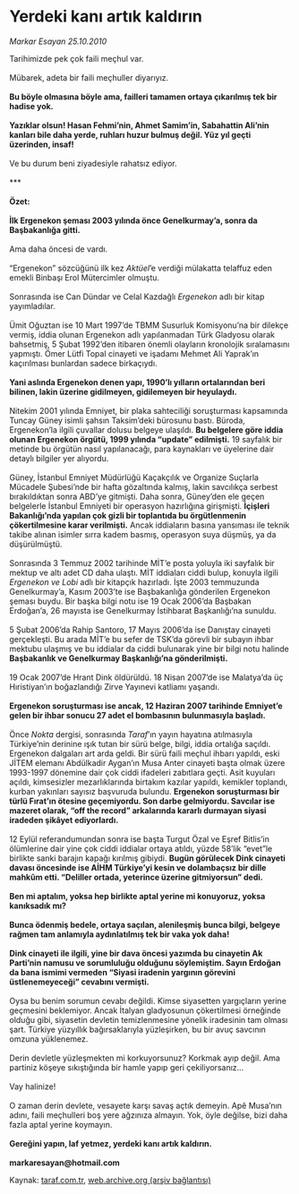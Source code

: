 # Yerdeki kanı artık kaldırın

*Markar Esayan 25.10.2010*

<div class="yazi">Tarihimizde pek çok faili meçhul var. <br/><br/>Mübarek, adeta bir faili meçhuller diyarıyız. <b><br/><br/>Bu böyle olmasına böyle ama, failleri tamamen ortaya çıkarılmış tek bir hadise yok.</b> <b><br/><br/>Yazıklar olsun! Hasan Fehmi’nin, Ahmet Samim’in, Sabahattin Ali’nin kanları bile daha yerde, ruhları huzur bulmuş değil. Yüz yıl geçti üzerinden, insaf!</b> <br/><br/>Ve bu durum beni ziyadesiyle rahatsız ediyor. <br/><br/>*** <b><br/><br/>Özet:</b> <b><br/><br/>İlk Ergenekon şeması 2003 yılında önce Genelkurmay’a, sonra da Başbakanlığa gitti.</b> <br/><br/>Ama daha öncesi de vardı. <br/><br/>“Ergenekon” sözcüğünü ilk kez <i>Aktüel</i>’e verdiği mülakatta telaffuz eden emekli Binbaşı Erol Mütercimler olmuştu. <br/><br/>Sonrasında ise Can Dündar ve Celal Kazdağlı <i>Ergenekon</i> adlı bir kitap yayımladılar. <br/><br/>Ümit Oğuztan ise 10 Mart 1997’de TBMM Susurluk Komisyonu’na bir dilekçe vermiş, iddia olunan Ergenekon adlı yapılanmadan Türk Gladyosu olarak bahsetmiş, 5 Şubat 1992’den itibaren önemli olayların kronolojik sıralamasını yapmıştı. Ömer Lütfi Topal cinayeti ve işadamı Mehmet Ali Yaprak’ın kaçırılması bunlardan sadece birkaçıydı. <b><br/><br/>Yani aslında Ergenekon denen yapı, 1990’lı yılların ortalarından beri bilinen, lakin üzerine gidilmeyen, gidilemeyen bir heyulaydı.</b> <br/><br/>Nitekim 2001 yılında Emniyet, bir plaka sahteciliği soruşturması kapsamında Tuncay Güney isimli şahsın Taksim’deki bürosunu bastı. Büroda, Ergenekon’la ilgili çuvallar dolusu belgeye ulaşıldı. <b>Bu belgelere göre iddia olunan Ergenekon örgütü, 1999 yılında “update” edilmişti.</b> 19 sayfalık bir metinde bu örgütün nasıl yapılanacağı, para kaynakları ve üyelerine dair detaylı bilgiler yer alıyordu. <br/><br/>Güney, İstanbul Emniyet Müdürlüğü Kaçakçılık ve Organize Suçlarla Mücadele Şubesi’nde bir hafta gözaltında kalmış, lakin savcılıkça serbest bırakıldıktan sonra ABD’ye gitmişti. Daha sonra, Güney’den ele geçen belgelerle İstanbul Emniyeti bir operasyon hazırlığına girişmişti. <b>İçişleri Bakanlığı’nda yapılan çok gizli bir toplantıda bu örgütlenmenin çökertilmesine karar verilmişti.</b> Ancak iddiaların basına yansıması ile teknik takibe alınan isimler sırra kadem basmış, operasyon suya düşmüş, ya da düşürülmüştü. <br/><br/>Sonrasında 3 Temmuz 2002 tarihinde MİT’e posta yoluyla iki sayfalık bir mektup ve altı adet CD daha ulaştı. MİT iddiaları ciddi bulup, konuyla ilgili <i>Ergenekon ve Lobi</i> adlı bir kitapçık hazırladı. İşte 2003 temmuzunda Genelkurmay’a, Kasım 2003’te ise Başbakanlığa gönderilen Ergenekon şeması buydu. Bir başka bilgi notu ise 19 Ocak 2006’da Başbakan Erdoğan’a, 26 mayısta ise Genelkurmay İstihbarat Başkanlığı’na sunuldu. <br/><br/>5 Şubat 2006’da Rahip Santoro, 17 Mayıs 2006’da ise Danıştay cinayeti gerçekleşti. Bu arada MİT’e bu sefer de TSK’da görevli bir subayın ihbar mektubu ulaşmış ve bu iddialar da ciddi bulunarak yine bir bilgi notu halinde <b>Başbakanlık ve Genelkurmay Başkanlığı’na gönderilmişti.</b> <br/><br/>19 Ocak 2007’de Hrant Dink öldürüldü. 18 Nisan 2007’de ise Malatya’da üç Hıristiyan’ın boğazlandığı Zirve Yayınevi katliamı yaşandı. <b><br/><br/>Ergenekon soruşturması ise ancak, 12 Haziran 2007 tarihinde Emniyet’e gelen bir ihbar sonucu 27 adet el bombasının bulunmasıyla başladı.</b> <br/><br/>Önce <i>Nokta</i> dergisi, sonrasında <i>Taraf</i>’ın yayın hayatına atılmasıyla Türkiye’nin derinine ışık tutan bir sürü belge, bilgi, iddia ortalığa saçıldı. Ergenekon dalgaları art arda geldi. Bir sürü faili meçhul ihbarı yapıldı, eski JİTEM elemanı Abdülkadir Aygan’ın Musa Anter cinayeti başta olmak üzere 1993-1997 dönemine dair çok ciddi ifadeleri zabıtlara geçti. Asit kuyuları açıldı, kimsesizler mezarlıklarında birtakım kazılar yapıldı, kemikler toplandı, kurban yakınları sayısız başvuruda bulundu. <b>Ergenekon soruşturması bir türlü Fırat’ın ötesine geçemiyordu. Son darbe gelmiyordu. Savcılar ise mazeret olarak, “off the record” arkalarında kararlı durmayan siyasi iradeden şikâyet ediyorlardı.</b> <br/><br/>12 Eylül referandumundan sonra ise başta Turgut Özal ve Eşref Bitlis’in ölümlerine dair yine çok ciddi iddialar ortaya atıldı, yüzde 58’lik “evet”le birlikte sanki barajın kapağı kırılmış gibiydi. <b>Bugün görülecek Dink cinayeti davası öncesinde ise AİHM Türkiye’yi kesin ve dolambaçsız bir dille mahkûm etti. “Deliller ortada, yeterince üzerine gitmiyorsun” dedi.</b> <b><br/><br/>Ben mi aptalım, yoksa hep birlikte aptal yerine mi konuyoruz, yoksa kanıksadık mı?</b> <b><br/><br/>Bunca ödenmiş bedele, ortaya saçılan, alenileşmiş bunca bilgi, belgeye rağmen tam anlamıyla aydınlatılmış tek bir vaka yok daha!</b> <b><br/><br/>Dink cinayeti ile ilgili, yine bir dava öncesi yazımda bu cinayetin Ak Parti’nin namusu ve sorumluluğu olduğunu söylemiştim. Sayın Erdoğan da bana ismimi vermeden “Siyasi iradenin yargının görevini üstlenemeyeceği” cevabını vermişti.</b> <br/><br/>Oysa bu benim sorumun cevabı değildi. Kimse siyasetten yargıçların yerine geçmesini beklemiyor. Ancak İtalyan gladyosunun çökertilmesi örneğinde olduğu gibi, siyasetin devletin temizlenmesine yönelik iradesinin tam olması şart. Türkiye yüzyıllık bağırsaklarıyla yüzleşirken, bu bir avuç savcının omzuna yüklenemez. <br/><br/>Derin devletle yüzleşmekten mi korkuyorsunuz? Korkmak ayıp değil. Ama partiniz köşeye sıkıştığında bir hamle yapıp geri çekiliyorsanız... <br/><br/>Vay halinize! <br/><br/>O zaman derin devlete, vesayete karşı savaş açtık demeyin. Apê Musa’nın adını, faili meçhulleri boş yere ağzınıza almayın. Yok, öyle değilse, bizi daha fazla aptal yerine koymayın. <b><br/><br/>Gereğini yapın, laf yetmez, yerdeki kanı artık kaldırın.</b><b> <b><br/><br/>markaresayan@hotmail.com</b></b></div>

Kaynak: [taraf.com.tr](http://www.taraf.com.tr:80/markar-esayan/makale-yerdeki-kani-artik-kaldirin.htm), [web.archive.org (arşiv bağlantısı)](http://web.archive.org/web/20101027074430/http://www.taraf.com.tr:80/markar-esayan/makale-yerdeki-kani-artik-kaldirin.htm)
